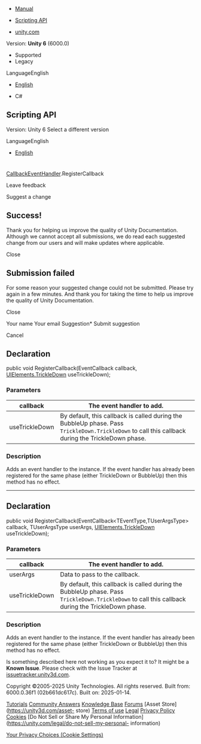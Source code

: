 [ ]()

  * [Manual](../Manual/index.html)
  * [Scripting API](../ScriptReference/index.html)

  * [unity.com](https://unity.com/)

Version: **Unity 6** (6000.0)

  * Supported
  * Legacy

LanguageEnglish

  * [English]()

  * C#

[ ](https://docs.unity3d.com)

## Scripting API

Version: Unity 6 Select a different version

LanguageEnglish

  * [English]()

#
[CallbackEventHandler](UIElements.CallbackEventHandler.html).RegisterCallback

Leave feedback

Suggest a change

## Success!

Thank you for helping us improve the quality of Unity Documentation. Although
we cannot accept all submissions, we do read each suggested change from our
users and will make updates where applicable.

Close

## Submission failed

For some reason your suggested change could not be submitted. Please <a>try
again</a> in a few minutes. And thank you for taking the time to help us
improve the quality of Unity Documentation.

Close

Your name Your email Suggestion* Submit suggestion

Cancel

[ ]()

## Declaration

public void RegisterCallback(EventCallback<TEventType> callback,
[UIElements.TrickleDown](UIElements.TrickleDown.html) useTrickleDown);

### Parameters

callback | The event handler to add.  
---|---  
useTrickleDown | By default, this callback is called during the BubbleUp phase. Pass `TrickleDown.TrickleDown` to call this callback during the TrickleDown phase.  
  
### Description

Adds an event handler to the instance. If the event handler has already been
registered for the same phase (either TrickleDown or BubbleUp) then this
method has no effect.

* * *

## Declaration

public void RegisterCallback(EventCallback<TEventType,TUserArgsType> callback,
TUserArgsType userArgs, [UIElements.TrickleDown](UIElements.TrickleDown.html)
useTrickleDown);

### Parameters

callback | The event handler to add.  
---|---  
userArgs | Data to pass to the callback.  
useTrickleDown | By default, this callback is called during the BubbleUp phase. Pass `TrickleDown.TrickleDown` to call this callback during the TrickleDown phase.  
  
### Description

Adds an event handler to the instance. If the event handler has already been
registered for the same phase (either TrickleDown or BubbleUp) then this
method has no effect.

Is something described here not working as you expect it to? It might be a
**Known Issue**. Please check with the Issue Tracker at
[issuetracker.unity3d.com](https://issuetracker.unity3d.com).

Copyright ©2005-2025 Unity Technologies. All rights reserved. Built from:
6000.0.36f1 (02b661dc617c). Built on: 2025-01-14.

[Tutorials](https://unity3d.com/learn) [Community
Answers](https://answers.unity3d.com) [Knowledge
Base](https://support.unity3d.com/hc/en-us)
[Forums](https://forum.unity3d.com) [Asset Store](https://unity3d.com/asset-
store) [Terms of use](https://docs.unity3d.com/Manual/TermsOfUse.html)
[Legal](https://unity.com/legal) [Privacy
Policy](https://unity.com/legal/privacy-policy)
[Cookies](https://unity.com/legal/cookie-policy) [Do Not Sell or Share My
Personal Information](https://unity.com/legal/do-not-sell-my-personal-
information)

[Your Privacy Choices (Cookie Settings)](javascript:void\(0\);)

